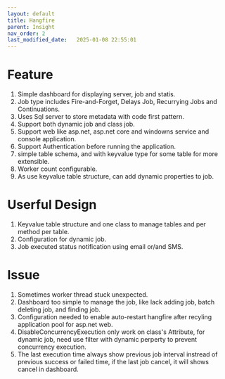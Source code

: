 ```yaml
---
layout: default
title: Hangfire
parent: Insight
nav_order: 2
last_modified_date:   2025-01-08 22:55:01
---
```


# Feature
1. Simple dashboard for displaying server, job and statis.
1. Job type includes Fire-and-Forget, Delays Job, Recurrying Jobs and Continuations.
1. Uses Sql server to store metadata with code first pattern.
1. Support both dynamic job and class job.
1. Support web like asp.net, asp.net core and windowns service and console application.
1. Support Authentication before running the application.
1. simple table schema, and with keyvalue type for some table for more extensible.
1. Worker count configurable.
1. As use keyvalue table structure, can add dynamic properties to job.

# Userful Design
1. Keyvalue table structure and one class to manage tables and per method per table.
1. Configuration for dynamic job.
1. Job executed status notification using email or/and SMS.

# Issue
1. Sometimes worker thread stuck unexpected.
1. Dashboard too simple to manage the job, like lack adding job, batch deleting job, and finding job.
1. Configuration needed to enable auto-restart hangfire after recyling application pool for asp.net web.
1. DisableConcurrencyExecution only work on class's Attribute, for dynamic job, need use filter with dynamic perperty to prevent concurrency execution.
1. The last execution time always show previous job interval instread of previous success or failed time, if the last job cancel, it will shows cancel in dashboard.